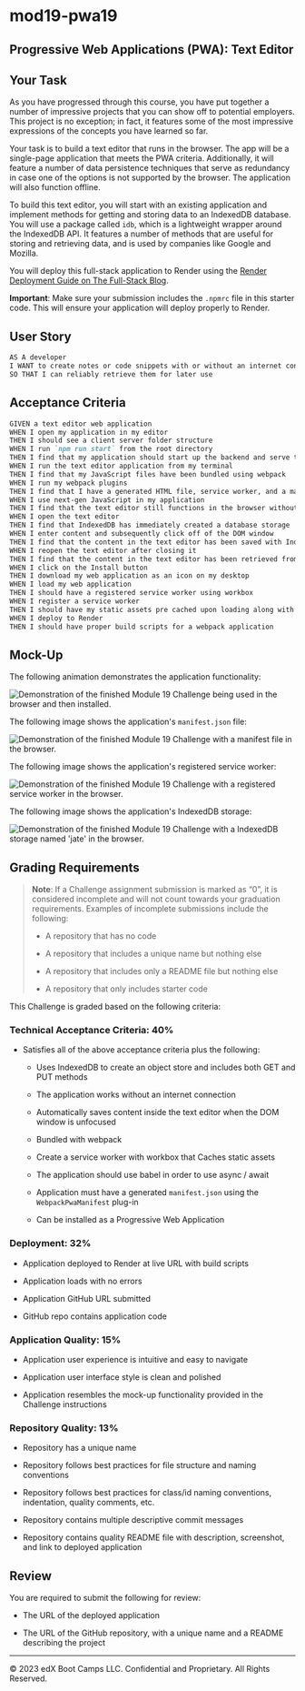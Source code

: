 # mod19-pwa19

## Progressive Web Applications (PWA): Text Editor

## Your Task

As you have progressed through this course, you have put together a number of impressive projects that you can show off to potential employers. This project is no exception; in fact, it features some of the most impressive expressions of the concepts you have learned so far.

Your task is to build a text editor that runs in the browser. The app will be a single-page application that meets the PWA criteria. Additionally, it will feature a number of data persistence techniques that serve as redundancy in case one of the options is not supported by the browser. The application will also function offline.

To build this text editor, you will start with an existing application and implement methods for getting and storing data to an IndexedDB database. You will use a package called `idb`, which is a lightweight wrapper around the IndexedDB API. It features a number of methods that are useful for storing and retrieving data, and is used by companies like Google and Mozilla.

You will deploy this full-stack application to Render using the [Render Deployment Guide on The Full-Stack Blog](https://coding-boot-camp.github.io/full-stack/render/render-deployment-guide).

**Important**: Make sure your submission includes the `.npmrc` file in this starter code. This will ensure your application will deploy properly to Render.

## User Story

```md
AS A developer
I WANT to create notes or code snippets with or without an internet connection
SO THAT I can reliably retrieve them for later use
```

## Acceptance Criteria

```md
GIVEN a text editor web application
WHEN I open my application in my editor
THEN I should see a client server folder structure
WHEN I run `npm run start` from the root directory
THEN I find that my application should start up the backend and serve the client
WHEN I run the text editor application from my terminal
THEN I find that my JavaScript files have been bundled using webpack
WHEN I run my webpack plugins
THEN I find that I have a generated HTML file, service worker, and a manifest file
WHEN I use next-gen JavaScript in my application
THEN I find that the text editor still functions in the browser without errors
WHEN I open the text editor
THEN I find that IndexedDB has immediately created a database storage
WHEN I enter content and subsequently click off of the DOM window
THEN I find that the content in the text editor has been saved with IndexedDB
WHEN I reopen the text editor after closing it
THEN I find that the content in the text editor has been retrieved from our IndexedDB
WHEN I click on the Install button
THEN I download my web application as an icon on my desktop
WHEN I load my web application
THEN I should have a registered service worker using workbox
WHEN I register a service worker
THEN I should have my static assets pre cached upon loading along with subsequent pages and static assets
WHEN I deploy to Render
THEN I should have proper build scripts for a webpack application
```

## Mock-Up

The following animation demonstrates the application functionality:

![Demonstration of the finished Module 19 Challenge being used in the browser and then installed.](./Assets/00-demo.gif)

The following image shows the application's `manifest.json` file:

![Demonstration of the finished Module 19 Challenge with a manifest file in the browser.](./Assets/01-manifest.png)

The following image shows the application's registered service worker:

![Demonstration of the finished Module 19 Challenge with a registered service worker in the browser.](./Assets/02-service-worker.png)

The following image shows the application's IndexedDB storage:

![Demonstration of the finished Module 19 Challenge with a IndexedDB storage named 'jate' in the browser.](./Assets/03-idb-storage.png)

## Grading Requirements

> **Note**: If a Challenge assignment submission is marked as “0”, it is considered incomplete and will not count towards your graduation requirements. Examples of incomplete submissions include the following:
>
> -   A repository that has no code
>
> -   A repository that includes a unique name but nothing else
>
> -   A repository that includes only a README file but nothing else
>
> -   A repository that only includes starter code

This Challenge is graded based on the following criteria:

### Technical Acceptance Criteria: 40%

-   Satisfies all of the above acceptance criteria plus the following:

    -   Uses IndexedDB to create an object store and includes both GET and PUT methods

    -   The application works without an internet connection

    -   Automatically saves content inside the text editor when the DOM window is unfocused

    -   Bundled with webpack

    -   Create a service worker with workbox that Caches static assets

    -   The application should use babel in order to use async / await

    -   Application must have a generated `manifest.json` using the `WebpackPwaManifest` plug-in

    -   Can be installed as a Progressive Web Application

### Deployment: 32%

-   Application deployed to Render at live URL with build scripts

-   Application loads with no errors

-   Application GitHub URL submitted

-   GitHub repo contains application code

### Application Quality: 15%

-   Application user experience is intuitive and easy to navigate

-   Application user interface style is clean and polished

-   Application resembles the mock-up functionality provided in the Challenge instructions

### Repository Quality: 13%

-   Repository has a unique name

-   Repository follows best practices for file structure and naming conventions

-   Repository follows best practices for class/id naming conventions, indentation, quality comments, etc.

-   Repository contains multiple descriptive commit messages

-   Repository contains quality README file with description, screenshot, and link to deployed application

## Review

You are required to submit the following for review:

-   The URL of the deployed application

-   The URL of the GitHub repository, with a unique name and a README describing the project

---

© 2023 edX Boot Camps LLC. Confidential and Proprietary. All Rights Reserved.
